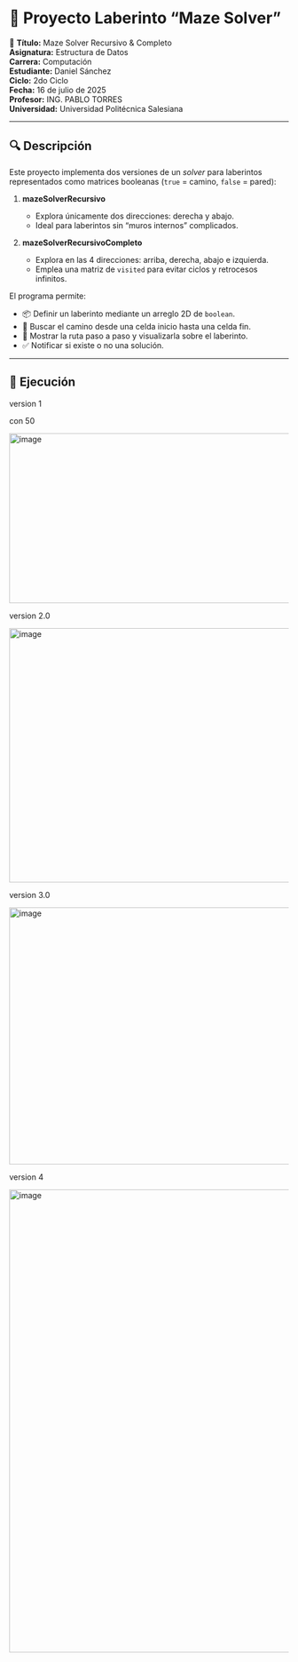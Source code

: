 # 🔎 Proyecto Laberinto “Maze Solver”

📌 **Título:** Maze Solver Recursivo & Completo  
**Asignatura:** Estructura de Datos  
**Carrera:** Computación  
**Estudiante:** Daniel Sánchez  
**Ciclo:** 2do Ciclo  
**Fecha:** 16 de julio de 2025  
**Profesor:** ING. PABLO TORRES  
**Universidad:** Universidad Politécnica Salesiana  

---

## 🔍 Descripción
Este proyecto implementa dos versiones de un _solver_ para laberintos representados como matrices booleanas (`true` = camino, `false` = pared):

1. **mazeSolverRecursivo**  
   - Explora únicamente dos direcciones: derecha y abajo.  
   - Ideal para laberintos sin “muros internos” complicados.

2. **mazeSolverRecursivoCompleto**  
   - Explora en las 4 direcciones: arriba, derecha, abajo e izquierda.  
   - Emplea una matriz de `visited` para evitar ciclos y retrocesos infinitos.  

El programa permite:  
- 📦 Definir un laberinto mediante un arreglo 2D de `boolean`.  
- 🔎 Buscar el camino desde una celda inicio hasta una celda fin.  
- 🧠 Mostrar la ruta paso a paso y visualizarla sobre el laberinto.  
- ✅ Notificar si existe o no una solución.


---

## 🚀 Ejecución

version 1

con 50

<img width="1640" height="306" alt="image" src="https://github.com/user-attachments/assets/1dfd9863-190c-4a5d-b7ac-b9a460cfccc0" />

version 2.0

<img width="1641" height="458" alt="image" src="https://github.com/user-attachments/assets/2c8d385e-4054-4726-ab7e-cb81a77b774f" />

version 3.0

<img width="1857" height="463" alt="image" src="https://github.com/user-attachments/assets/87d5e592-1060-406a-8e67-0e8c8c5cf629" />

version 4

<img width="1642" height="834" alt="image" src="https://github.com/user-attachments/assets/6de0043b-7b08-4251-8229-d59d19fc1c1d" />
